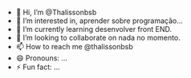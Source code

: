 - 👋 Hi, I’m @Thalissonbsb
- 👀 I’m interested in, aprender sobre programação...
- 🌱 I’m currently learning desenvolver front END.
- 💞️ I’m looking to collaborate on nada no momento. 
- 📫 How to reach me @thalissonbsb 
- 😄 Pronouns: ...
- ⚡ Fun fact: ...

<!---
Thalissonbsb/Thalissonbsb is a ✨ special ✨ repository because its `README.md` (this file) appears on your GitHub profile.
You can click the Preview link to take a look at your changes.
--->
